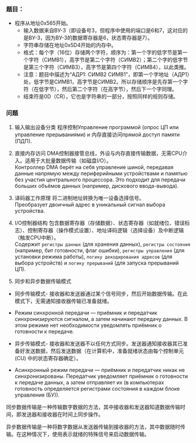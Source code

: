 ### 题目：
- 程序从地址0x565开始。
  - 输入数据来自ВУ-3（即设备号3，但程序中使用的端口是6和7，这对应的是ВУ-3，因为ВУ-3的数据寄存器是6，状态寄存器是7）。
  - 字符串存储在地址0x5D4开始的内存中。
  - 格式：每个字（16位）存储两个字符，顺序为：第一个字的低字节是第一个字符（СИМВ1），高字节是第二个字符（СИМВ2）；第二个字的低字节是第三个字符（СИМВ3），高字节是第四个字符（СИМВ4），以此类推。
  - 注意：题目中描述为“АДР1: СИМВ2 СИМВ1”，即第一个字地址（АДР1）处，低字节是СИМВ1，高字节是СИМВ2。所以存储顺序是先存第一个字符（在低字节），然后第二个字符（在高字节），然后下一个字同理。
  - 结束符是0D（CR），它也是字符串的一部分，按照同样的规则存储。


### 问题
1. 输入输出设备分类
程序控制Управление программой (опрос ЦП или управление прерываниями) и 内存直接访问прямой доступ  памяти (ПДП).

2. 直接内存访问
DMA控制器接管总线，外设与内存直接传输数据，无需CPU介入。适用于大批量数据传输（如磁盘I/O）。  
Контроллер DMA берёт на себя управление шиной, передавая данные напрямую между периферийными устройствами и памятью без участия центрального процессора. Это подходит для передачи больших объёмов данных (например, дискового ввода-вывода).

3. 译码器工作原理
将二进制地址转换为唯一设备选择信号。  
Преобразует двоичный адрес в уникальный сигнал выбора устройства.

4. I/O控制器结构
包含数据寄存器（存储数据）、状态寄存器（如就绪位、错误标志）、控制寄存器（操作模式设置）、地址译码逻辑（选择设备）及中断逻辑（触发CPU中断）。  
Содержит `регистры данных` (для хранения данных), `регистры состояния` (например, бит готовности, флаг ошибки), `регистры управления` (для установки режима работы), `логику декодирования адресов` (для выбора устройств) и `логику прерываний` (для запуска прерываний ЦП).  

5. 同步和异步数据传输模式
- 同步传输模式- 接收器和发送器通过某个信号同步，然后开始数据传输。在此模式下，无需通知接收器传输已准备就绪。
- Режим синхронной передачи — приёмник и передатчик синхронизируются сигналом, а затем начинают передачу данных. В этом режиме нет необходимости уведомлять приёмник о готовности к передаче.

- 异步传输模式- 接收器和发送器不以任何方式同步。发送器通知接收器其已准备好发送数据，然后发送数据（在计算机中，准备就绪状态由每个控制单元 (CU) 中的状态寄存器确定）。
- Асинхронный режим передачи — приёмник и передатчик никак не синхронизированы. Передатчик уведомляет приёмник о готовности к передаче данных, а затем отправляет их (в компьютерах готовность определяется регистрами состояния в каждом блоке управления (БУ)).

同步数据传输是一种传输数字数据的方法，其中接收器和发送器知道数据传输时间，即发送器和接收器在时间上同步操作。

异步数据传输是一种将数字数据从发送器传输到接收器的方法，其中数据随时传输。在这种情况下，使用表示就绪的特殊信号来启动数据传输。